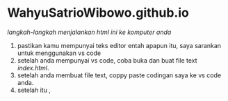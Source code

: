 # WahyuSatrioWibowo.github.io
*langkah-langkah menjalankan html ini ke komputer anda*

1. pastikan kamu mempunyai teks editor entah apapun itu, saya sarankan untuk menggunakan vs code
2. setelah  anda mempunyai vs code, coba buka dan buat file text *index.html*.
3. setelah anda membuat file text, coppy paste codingan saya ke vs code anda.
4. setelah itu , 
